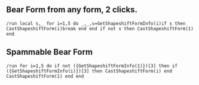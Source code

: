 ## Bear Form from any form, 2 clicks.
```
/run local s,_ for i=1,5 do _,_,s=GetShapeshiftFormInfo(i)if s then CastShapeshiftForm(i)break end end if not s then CastShapeshiftForm(1) end
```


## Spammable Bear Form
```
/run for i=1,5 do if not ({GetShapeshiftFormInfo(1)})[3] then if ({GetShapeshiftFormInfo(i)})[3] then CastShapeshiftForm(i) end CastShapeshiftForm(1) end end
```